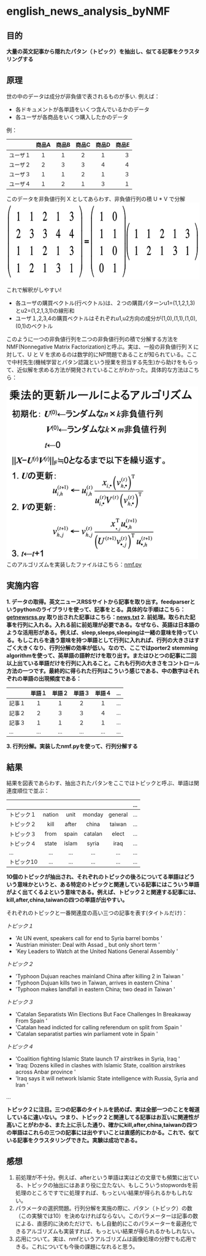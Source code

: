 # english_news_analysis_byNMF

## 目的
**大量の英文記事から隠れたパタン（トピック）を抽出し、似てる記事をクラスタリングする**

## 原理
世の中のデータは成分が非負値で表されるものが多い. 例えば：
+ 各ドキュメントが各単語をいくつ含んでいるかのデータ
+ 各ユーザが各商品をいくつ購入したかのデータ

例： 

|  |商品A|商品B|商品C|商品D|商品E|
|--|:--:|:---:|:--:|:--:|---:|
|ユーザ１|１|１|２|１|３|
|ユーザ２|２|３|３|４|４|
|ユーザ３|１|１|２|１|３|
|ユーザ４|１|２|１|３|１|

このデータを非負値行列 X としてあらわす、非負値行列の積 U * V で分解
<img src="https://github.com/luguorenjian/english_news_analysis_byNMF/blob/master/nmf.png" width=600 height=200 />

これで解釈がしやすい! 
+ 各ユーザの購買ベクトル(行ベクトル)は、２つの購買パターンu1=(1,1,2,1,3)とu2=(1,2,1,3,1)の線形和　
+ ユーザ１,2,3,4の購買ベクトルはそれぞれu1,u2方向の成分が(1,0),(1,1),(1,0),(0,1)のベクトル 

このように一つの非負値行列を二つの非負値行列の積で分解する方法をNMF(Nonnegative Matrix Factorization)と呼ぶ。実は、一般の非負値行列 X に対して、U と V を求めるのは数学的にNP問題であることが知られている。ここで中村先生(機械学習とパタン認識という授業を担当する先生)から助けをもらって、近似解を求める方法が開発されていることがわかった。具体的な方法はこちら： 

<img src="https://github.com/luguorenjian/english_news_analysis_byNMF/blob/master/nmf更新ルール.png" width=500 height=450 />
このアルゴリズムを実装したファイルはこちら：<a href="https://github.com/luguorenjian/english_news_analysis_byNMF/blob/master/nmf.py" target="_blank">nmf.py</a>

## 実施内容
**1. データの取得。英文ニュースRSSサイトから記事を取り出す。feedparserというpythonのライブラリを使って、記事をとる。具体的な手順はこちら：
<a href="https://github.com/luguorenjian/english_news_analysis_byNMF/blob/master/getnewsrss.py" target="_blank">getnewsrss.py</a> 取り出された記事はこちら：<a href="https://github.com/luguorenjian/english_news_analysis_byNMF/blob/master/news.txt" target="_blank">news.txt</a>
2. 前処理。取られた記事を行列に入れる。入れる前に前処理が必要である。なぜなら、英語は日本語のような活用形がある。例えば、sleep,sleeps,sleepingは一緒の意味を持っている。もしこれらを違う意味を持つ単語として行列に入れれば、行列の大きさはすごく大きくなり、行列分解の効率が低い。なので、ここではporter2 stemming algorithmを使って、英単語の語幹だけを取り出す。またはひとつの記事に二回以上出ている単語だけを行列に入れること。これも行列の大きさをコントロール方法の一つです。最終的に得られた行列はこういう感じである、中の数字はそれぞれの単語の出現頻度である：**

|  |単語１|単語２|単語３|単語４|...|
|--|:--:|:---:|:--:|:--:|---:|
|記事１|１|１|２|１|...|
|記事２|２|３|３|４|...|
|記事３|１|１|２|１|...|
|...|...|...|...|...|...|
**3. 行列分解。実装したnmf.pyを使って、行列分解する**
## 結果
結果を図表であらわす、抽出されたパタンをここではトピックと呼ぶ、単語は関連度順位で並ぶ：

|  | | | | |...|
|--|:--:|:---:|:--:|:--:|---:|
|トピック１|nation|unit|monday|general|...|
|トピック２|kill|after|china|taiwan|...|
|トピック３|from|spain|catalan|elect|...|
|トピック４|state|islam|syria|iraq|...|
|...|...|...|...|...|...|
|トピック10|...|...|...|...|...|

**10個のトピックが抽出され、それぞれのトピックの後ろについてる単語はどういう意味かというと、ある特定のトピックと関連している記事にはこういう単語がよく出てくるよという意味である。例えば、トピック２と関連する記事には、kill,after,china,taiwanの四つの単語が出やすい。**

それぞれのトピックと一番関連度の高い三つの記事を表す(タイトルだけ)：

_トピック１_
- 'At UN event, speakers call for end to Syria barrel bombs '
- 'Austrian minister: Deal with Assad _ but only short term '
- 'Key Leaders to Watch at the United Nations General Assembly '

_トピック２_
- 'Typhoon Dujuan reaches mainland China after killing 2 in Taiwan '
- 'Typhoon Dujuan kills two in Taiwan, arrives in eastern China '
- 'Typhoon makes landfall in eastern China; two dead in Taiwan '

_トピック３_
- 'Catalan Separatists Win Elections But Face Challenges In Breakaway From Spain '
- 'Catalan head indicted for calling referendum on split from Spain '
- 'Catalan separatist parties win parliament vote in Spain '

_トピック４_
- 'Coalition fighting Islamic State launch 17 airstrikes in Syria, Iraq '
- 'Iraq: Dozens killed in clashes with Islamic State, coalition airstrikes across Anbar province '
- 'Iraq says it will network Islamic State intelligence with Russia, Syria and Iran '

_..._

**トピック２に注目。三つの記事のタイトルを読めば、実は全部一つのことを報道しているに違いない。つまり、トピック２と関連してる記事はお互いに関連性が高いことがわかる、また上に示した通り、確かにkill,after,china,taiwanの四つの単語はこれらの三つの記事には出やすいことは直感的にわかる。これで、似ている記事をクラスタリングできた。実験は成功である。**

## 感想
1. 前処理が不十分。例えば、afterという単語は実はどの文章でも頻繁に出ている、トピックの抽出にはあまり役に立たない、もしこういうstopwordsを前処理のところですでに処理すれば、もっといい結果が得られるかもしれない。
2. パラメータの選択問題。行列分解を実施の際に、パタン（トピック）の数（この実験では10）を決めなければならない。このパラメーターは記事の数による、直感的に決めただけで、もし自動的にこのパラメーターを最適化できるアルゴリズムも実装すれば、もっといい結果が得られるかもしれない。
3. 応用について。実は、nmfというアルゴリズムは画像処理の分野でも応用できる。これについても今後の課題になれると思う。





